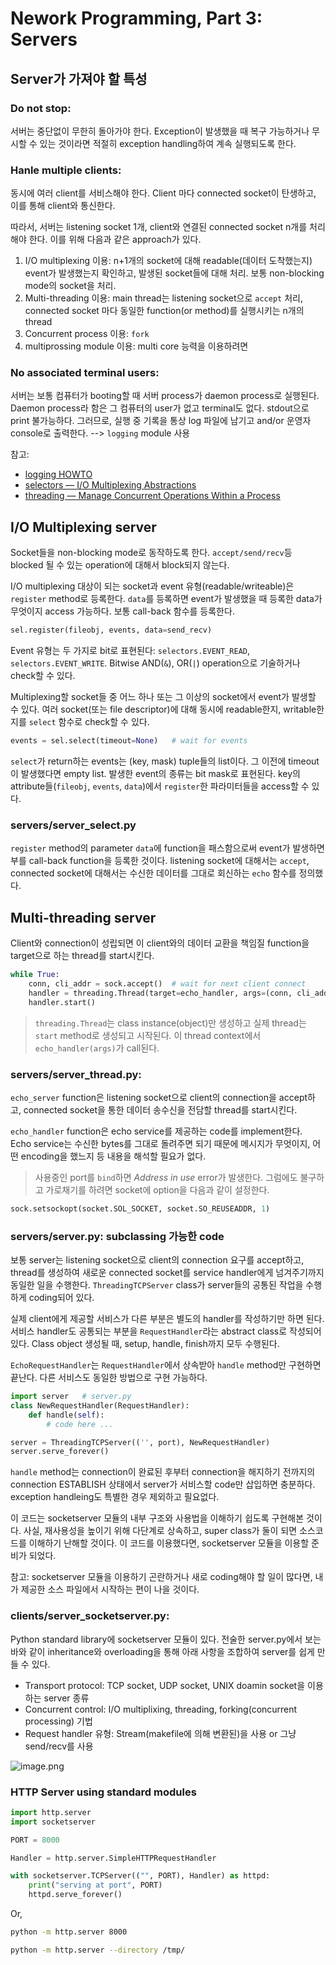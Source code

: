
# Nework Programming, Part 3: Servers

## Server가 가져야 할 특성
### Do not stop:
서버는 중단없이 무한히 돌아가야 한다. Exception이 발생했을 때 복구 가능하거나 무시할 수 있는 것이라면 적절히 exception handling하여 계속 실행되도록 한다.

### Hanle multiple clients:
동시에 여러 client를 서비스해야 한다. 
Client 마다 connected socket이 탄생하고, 이를 통해 client와 통신한다.

따라서, 서버는 listening socket 1개, client와 연결된 connected socket n개를 처리해야 한다. 이를 위해 다음과 같은 approach가 있다.
   1. I/O multiplexing 이용: n+1개의 socket에 대해 readable(데이터 도착했는지) event가 발생했는지 확인하고, 발생된 socket들에 대해 처리. 보통 non-blocking mode의 socket을 처리.
   1. Multi-threading 이용: main thread는 listening socket으로 `accept` 처리, connected socket 마다 동일한 function(or method)를 실행시키는 n개의 thread
   1. Concurrent process 이용: `fork`
   1. multiprossing module 이용: multi core 능력을 이용하려면 

### No associated terminal users:
서버는 보통 컴퓨터가 booting할 때 서버 process가 daemon process로 실행된다. 
Daemon process라 함은 그 컴퓨터의 user가 없고 terminal도 없다. stdout으로 print 불가능하다. 그러므로, 실행 중 기록을 통상 log 파일에 남기고 and/or 운영자 console로 출력한다. --> `logging` module 사용

참고:
- [logging HOWTO](https://docs.python.org/ko/3/howto/logging.html)
- [selectors — I/O Multiplexing Abstractions](https://pymotw.com/3/selectors/)
- [threading — Manage Concurrent Operations Within a Process](https://pymotw.com/3/threading/index.html)

## I/O Multiplexing server
Socket들을 non-blocking mode로 동작하도록 한다. `accept/send/recv`등 blocked 될 수 있는 operation에 대해서 block되지 않는다. 

I/O multiplexing 대상이 되는 socket과 event 유형(readable/writeable)은 `register` method로 등록한다. `data`를 등록하면 event가 발생했을 때 등록한 data가 무엇이지 access 가능하다. 보통 call-back 함수를 등록한다.
```Python
sel.register(fileobj, events, data=send_recv)
```

Event 유형는 두 가지로 bit로 표현된다: `selectors.EVENT_READ`, `selectors.EVENT_WRITE`. Bitwise AND(`&`), OR(`|`) operation으로 기술하거나 check할 수 있다.

Multiplexing할 socket들 중 어느 하나 또는 그 이상의 socket에서 event가 발생할 수 있다. 여러 socket(또는 file descriptor)에 대해 동시에 readable한지, writable한지를 `select` 함수로 check할 수 있다. 
```Python
events = sel.select(timeout=None)   # wait for events
```

`select`가 return하는 events는 (key, mask) tuple들의 list이다. 그 이전에 timeout이 발생했다면 empty list.
발생한 event의 종류는 bit mask로 표현된다. 
key의 attribute들(`fileobj`, `events`, `data`)에서 `register`한 파라미터들을 access할 수 있다.

### servers/server_select.py
`register` method의 parameter `data`에 function을 패스함으로써 event가 발생하면 부를 call-back function을 등록한 것이다. listening socket에 대해서는 `accept`, connected socket에 대해서는 수신한 데이터를 그대로 회신하는 `echo` 함수를 정의했다.

## Multi-threading server
Client와 connection이 성립되면 이 client와의 데이터 교환을 책임질 function을 target으로 하는 thread를 start시킨다. 

```Python
while True:
    conn, cli_addr = sock.accept()  # wait for next client connect
    handler = threading.Thread(target=echo_handler, args=(conn, cli_addr))
    handler.start()
```

> `threading.Thread`는 class instance(object)만 생성하고 실제 thread는 `start` method로 생성되고 시작된다. 이 thread context에서 `echo_handler(args)`가 call된다.

### servers/server_thread.py:
`echo_server` function은 listening socket으로 client의 connection을 accept하고, 
connected socket을 통한 데이터 송수신을 전담할 thread를 start시킨다.

`echo_handler` function은 echo service를 제공하는 code를 implement한다. 
Echo service는 수신한 bytes를 그대로 돌려주면 되기 때문에 메시지가 무엇이지, 어떤 encoding을 했느지 등
내용을 해석할 필요가 없다.

> 사용중인 port를 `bind`하면 *Address in use* error가 발생한다. 
그럼에도 불구하고 가로채기를 하려면 socket에 option을 다음과 같이 설정한다.
```Python
sock.setsockopt(socket.SOL_SOCKET, socket.SO_REUSEADDR, 1)
```

### servers/server.py: subclassing 가능한 code
보통 server는 listening socket으로 client의 connection 요구를 accept하고, thread를 생성하여 새로운 connected socket를 service handler에게 넘겨주기까지 동일한 일을 수행한다. `ThreadingTCPServer` class가 server들의 공통된 작업을 수행하게 coding되어 있다.

실제 client에게 제공할 서비스가 다른 부분은 별도의 handler를 작성하기만 하면 된다.  
서비스 handler도 공통되는 부분을 `RequestHandler`라는 abstract class로 
작성되어 있다. Class object 생성될 때, setup, handle, finish까지 모두 수행된다.

`EchoRequestHandler`는 `RequestHandler`에서 상속받아 
`handle` method만 구현하면 끝난다. 다른 서비스도 동일한 방법으로 구현 가능하다.
```Python
import server   # server.py
class NewRequestHandler(RequestHandler):
    def handle(self):
        # code here ...

server = ThreadingTCPServer(('', port), NewRequestHandler)
server.serve_forever()        
```

`handle` method는 connection이 완료된 후부터 connection을 해지하기 전까지의 connection ESTABLISH 상태에서 server가 서비스할 code만 삽입하면 충분하다. exception handleing도 특별한 경우 제외하고 필요없다. 

이 코드는 socketserver 모듈의 내부 구조와 사용법을 이해하기 쉽도록 구현해본 것이다. 사실, 재사용성을 높이기 위해 다단계로 상속하고, 
super class가 둘이 되면 소스코드를 이해하기 난해할 것이다. 이 코드를 이용했다면, 
socketserver 모듈을 이용할 준비가 되었다. 

참고: socketserver 모듈을 이용하기 곤란하거나 새로 coding해야 할 일이 많다면, 내가 제공한 소스 파일에서 시작하는 편이 나을 것이다.

### clients/server_socketserver.py:
Python standard library에 socketserver 모듈이 있다. 전술한 server.py에서 보는 바와 같이 inheritance와 overloading을 통해 아래 사항을 조합하여 server를 쉽게 만들 수 있다.
- Transport protocol: TCP socket, UDP socket, UNIX doamin socket을 이용하는 server 종류 
- Concurrent control: I/O multiplixing, threading, forking(concurrent processing) 기법
- Request handler 유형: Stream(makefile에 의해 변환된)을 사용 or 그냥 send/recv를 사용

![image.png](attachment:image.png)

### HTTP Server using standard modules
```Python
import http.server
import socketserver

PORT = 8000

Handler = http.server.SimpleHTTPRequestHandler

with socketserver.TCPServer(("", PORT), Handler) as httpd:
    print("serving at port", PORT)
    httpd.serve_forever()
```

Or,
```bash
python -m http.server 8000
```

```bash
python -m http.server --directory /tmp/

```
